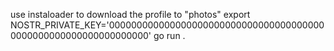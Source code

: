 use instaloader to download the profile to "photos"
export NOSTR_PRIVATE_KEY='0000000000000000000000000000000000000000000000000000000000000000'
go run .